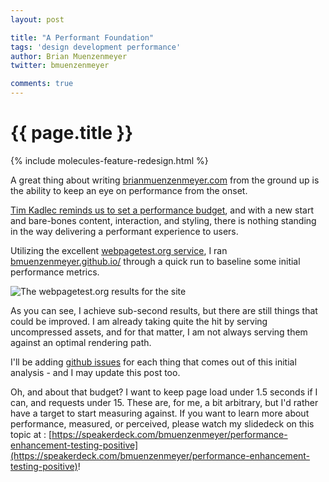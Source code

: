 ```yaml
---
layout: post

title: "A Performant Foundation"
tags: 'design development performance'
author: Brian Muenzenmeyer
twitter: bmuenzenmeyer

comments: true
---
```


{{ page.title }}
================

{% include molecules-feature-redesign.html %}

A great thing about writing [brianmuenzenmeyer.com](http://brianmuenzenmeyer.com) from the ground up is the ability to keep an eye on performance from the onset.

[Tim Kadlec reminds us to set a performance budget](http://timkadlec.com/2013/01/setting-a-performance-budget/), and with a new start and bare-bones content, interaction, and styling, there is nothing standing in the way delivering a performant experience to users.

Utilizing the excellent [webpagetest.org service](http://www.webpagetest.org/), I ran [bmuenzenmeyer.github.io/](http://bmuenzenmeyer.github.io/) through a quick run to baseline some initial performance metrics.

![The webpagetest.org results for the site](http://bmuenzenmeyer.github.io/img/webpagetest_foundation.png)

As you can see, I achieve sub-second results, but there are still things that could be improved. I am already taking quite the hit by serving uncompressed assets, and for that matter, I am not always serving them against an optimal rendering path.

I'll be adding [github issues](https://github.com/bmuenzenmeyer/bmuenzenmeyer.github.io/issues) for each thing that comes out of this initial analysis - and I may update this post too.

Oh, and about that budget? I want to keep page load under 1.5 seconds if I can, and requests under 15. These are, for me, a bit arbitrary, but I'd rather have a target to start measuring against. If you want to learn more about performance, measured, or perceived, please watch my slidedeck on this topic at : [https://speakerdeck.com/bmuenzenmeyer/performance-enhancement-testing-positive](https://speakerdeck.com/bmuenzenmeyer/performance-enhancement-testing-positive)!